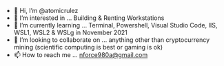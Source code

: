 - 👋 Hi, I’m @atomicrulez
- 👀 I’m interested in ...
Building & Renting Workstations
- 🌱 I’m currently learning ...
Terminal, Powershell, Visual Studio Code, IIS, WSL1, WSL2 & WSLg in November 2021
- 💞️ I’m looking to collaborate on ...
anything other than cryptocurrency mining (scientific computing is best or gaming is ok)
- 📫 How to reach me ...
nforce980a@gmail.com

<!---
atomicrulez/atomicrulez is a ✨ special ✨ repository because its `README.md` (this file) appears on your GitHub profile.
You can click the Preview link to take a look at your changes.
--->
